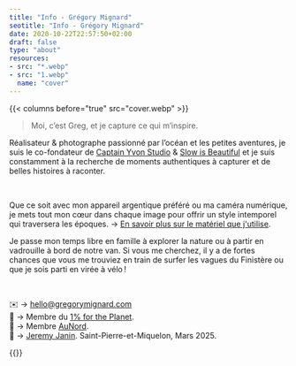```yaml
---
title: "Info - Grégory Mignard"
seotitle: "Info - Grégory Mignard"
date: 2020-10-22T22:57:50+02:00
draft: false
type: "about"
resources:
- src: "*.webp"
- src: "1.webp"
  name: "cover"
---
```


{{< columns before="true" src="cover.webp" >}}<blockquote>
<p>Moi, c’est Greg, et je capture ce qui m’inspire.</p>
</blockquote>
<p>Réalisateur &amp; photographe passionné par l’océan et les petites aventures, je suis le co-fondateur de <a href="https://captainyvon.fr" target="_blank">Captain Yvon Studio</a> &amp; <a href="https://slowisbeautiful.substack.com" target="_blank">Slow is Beautiful</a> et je suis constamment à la recherche de moments authentiques à capturer et de belles histoires à raconter.</p><br>
<p>Que ce soit avec mon appareil argentique préféré ou ma caméra numérique, je mets tout mon cœur dans chaque image pour offrir un style intemporel qui traversera les époques. → <a href="https://gregorymignard.com/equipement/">En savoir plus sur le matériel que j'utilise</a>.</p>
<p>Je passe mon temps libre en famille à explorer la nature ou à partir en vadrouille à bord de notre van. Si vous me cherchez, il y a de fortes chances que vous me trouviez en train de surfer les vagues du Finistère ou que je sois parti en virée à vélo !</p><br>
<p>✉️ → <a href="mailto:hello@gregorymignard.com">hello@gregorymignard.com</a><br>🌱 → Membre du <a href="https://www.onepercentfortheplanet.fr" target="_blank">1% for the Planet</a>.<br>🤝 → Membre <a href="https://aunord.fr" target="_blank">AuNord</a>.<br>📸 → <a href="https://jeremyjanin.com" target="_blank">Jeremy Janin</a>. Saint-Pierre-et-Miquelon, Mars 2025.</p>{{</columns>}}
